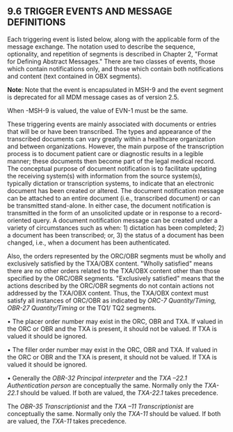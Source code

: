## 9.6 TRIGGER EVENTS AND MESSAGE DEFINITIONS

Each triggering event is listed below, along with the applicable form of the message exchange. The notation used to describe the sequence, optionality, and repetition of segments is described in Chapter 2, "Format for Defining Abstract Messages." There are two classes of events, those which contain notifications only, and those which contain both notifications and content (text contained in OBX segments).

**Note**: Note that the event is encapsulated in MSH-9 and the event segment is deprecated for all MDM message cases as of version 2.5.

When -MSH-9 is valued, the value of EVN-1 must be the same.

These triggering events are mainly associated with documents or entries that will be or have been transcribed. The types and appearance of the transcribed documents can vary greatly within a healthcare organization and between organizations. However, the main purpose of the transcription process is to document patient care or diagnostic results in a legible manner; these documents then become part of the legal medical record. The conceptual purpose of document notification is to facilitate updating the receiving system(s) with information from the source system(s), typically dictation or transcription systems, to indicate that an electronic document has been created or altered. The document notification message can be attached to an entire document (i.e., transcribed document) or can be transmitted stand-alone. In either case, the document notification is transmitted in the form of an unsolicited update or in response to a record-oriented query. A document notification message can be created under a variety of circumstances such as when: 1) dictation has been completed; 2) a document has been transcribed; or, 3) the status of a document has been changed, i.e., when a document has been authenticated.

Also, the orders represented by the ORC/OBR segments must be wholly and exclusively satisfied by the TXA/OBX content. "Wholly satisfied" means there are no other orders related to the TXA/OBX content other than those specified by the ORC/OBR segments. "Exclusively satisfied" means that the actions described by the ORC/OBR segments do not contain actions not addressed by the TXA/OBX content. Thus, the TXA/OBX context must satisfy all instances of ORC/OBR as indicated by _ORC-7 Quantity/Timing,_ _OBR-27 Quantity/Timing_ or the TQ1/ TQ2 segments.

• The placer order number may exist in the ORC, OBR and TXA. If valued in the ORC or OBR and the TXA is present, it should not be valued. If TXA is valued it should be ignored.

• The filler order number may exist in the ORC, OBR and TXA. If valued in the ORC or OBR and the TXA is present, it should not be valued. If TXA is valued it should be ignored.

• Generally the _OBR-32 Principal interpreter_ and the _TXA –22.1 Authentication person_ are conceptually the same. Normally only the _TXA-22.1_ should be valued. If both are valued, the _TXA-22.1_ takes precedence.

The _OBR-35 Transcriptionist_ and the _TXA –11 Transcriptionist_ are conceptually the same. Normally only the _TXA-11_ should be valued. If both are valued, the _TXA-11_ takes precedence.
